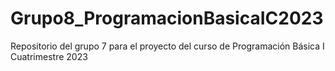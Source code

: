 # Grupo8_ProgramacionBasicaIC2023
Repositorio del grupo 7 para el proyecto del curso de Programación Básica I Cuatrimestre 2023

